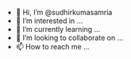 - 👋 Hi, I’m @sudhirkumasamria
- 👀 I’m interested in ...
- 🌱 I’m currently learning ...
- 💞️ I’m looking to collaborate on ...
- 📫 How to reach me ...

<!---
sudhirkumasamria/sudhirkumasamria is a ✨ special ✨ repository because its `README.md` (this file) appears on your GitHub profile.
You can click the Preview link to take a look at your changes.
--->
